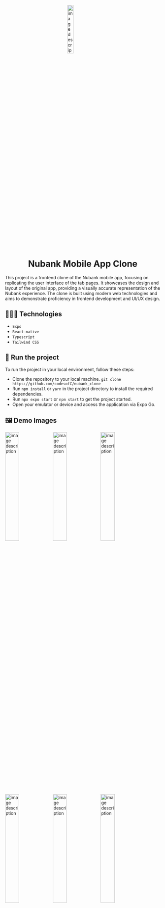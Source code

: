 <img src="https://github.com/user-attachments/assets/03ed7064-473d-4029-a7cf-91d35bc0d666" alt="image description" width="20%" style="display:block; margin: 0 auto;">

<h1 style="text-align: center;"> Nubank Mobile App Clone </h1>

This project is a frontend clone of the Nubank mobile app, focusing on replicating the user interface of the tab pages. It showcases the design and layout of the original app, providing a visually accurate representation of the Nubank experience. The clone is built using modern web technologies and aims to demonstrate proficiency in frontend development and UI/UX design.

## 👩🏾‍💻 Technologies
- `Expo`
- `React-native`
- `Typescript`
- `Tailwind CSS`

## 🚦 Run the project
To run the project in your local environment, follow these steps:
- Clone the repository to your local machine. `git clone https://github.com/codesofC/nubank_clone`
- Run `npm install` or `yarn` in the project directory to install the required dependencies.
- Run `npx expo start` or `npm start` to get the project started.
- Open your emulator or device and access the application via Expo Go.
  
## 🖼 Demo Images
<img src="https://github.com/user-attachments/assets/a1372922-abbb-41e1-9aba-2f8aa0731957" alt="image description" width="30%" />
<img src="https://github.com/user-attachments/assets/193dbabc-c095-4de4-9800-6eb1df01bb7b" alt="image description" width="30%" />
<img src="https://github.com/user-attachments/assets/0984c81b-b998-4b24-9520-7c4e87f554a1" alt="image description" width="30%" />
<img src="https://github.com/user-attachments/assets/4228fa9d-23a7-4f2b-b209-e09942cd217d" alt="image description" width="30%" />
<img src="https://github.com/user-attachments/assets/490e4c25-9284-402d-8f78-12d6aad3d02f" alt="image description" width="30%" />
<img src="https://github.com/user-attachments/assets/326cf41b-8e18-438e-85a7-6b134dea7b0c" alt="image description" width="30%" />

